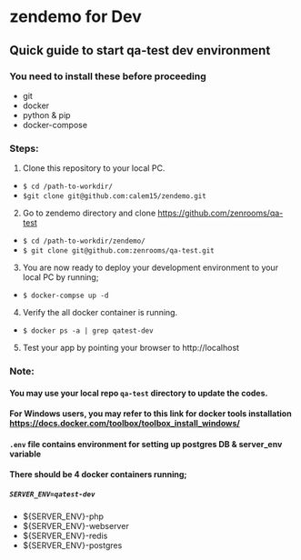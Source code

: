 # zendemo for Dev
## Quick guide to start qa-test dev environment
### You need to install these before proceeding
* git
* docker
* python & pip
* docker-compose
### Steps:
1. Clone this repository to your local PC.
* `$ cd /path-to-workdir/`
* `$git clone git@github.com:calem15/zendemo.git`
2. Go to zendemo directory and clone https://github.com/zenrooms/qa-test 
* `$ cd /path-to-workdir/zendemo/`
* `$ git clone git@github.com:zenrooms/qa-test.git`
3. You are now ready to deploy your development environment to your local PC by running;
* `$ docker-compse up -d`
4. Verify the all docker container is running.
* `$ docker ps -a | grep qatest-dev`
5. Test your app by pointing your browser to http://localhost

### Note:
#### You may use your local repo `qa-test` directory to update the codes.
#### For Windows users, you may refer to this link for docker tools installation https://docs.docker.com/toolbox/toolbox_install_windows/
#### `.env` file contains environment for setting up postgres DB & server_env variable
#### There should be 4 docker containers running;
##### `SERVER_ENV=qatest-dev`
* ${SERVER_ENV}-php
* ${SERVER_ENV}-webserver
* ${SERVER_ENV}-redis
* ${SERVER_ENV}-postgres
